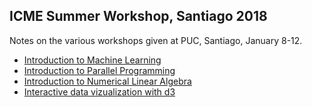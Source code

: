 ## ICME Summer Workshop, Santiago 2018

Notes on the various workshops given at PUC, Santiago, January 8-12.

- [Introduction to Machine Learning](Machine%20Learning/MachineLearning.org)
- [Introduction to Parallel Programming](Parallel%20Programming/ParallelProgramming.org)
- [Introduction to Numerical Linear Algebra](Intro%20to%20Linear%20Alg/LinearAlg.org)
- [Interactive data vizualization with d3](d3class/notes/InteractiveViz.org)
